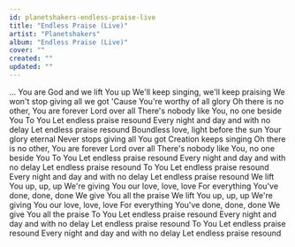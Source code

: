 ```yaml
---
id: planetshakers-endless-praise-live
title: "Endless Praise (Live)"
artist: "Planetshakers"
album: "Endless Praise (Live)"
cover: ""
created: ""
updated: ""
---
```


...
You are God and we lift You up
We'll keep singing, we'll keep praising
We won't stop giving all we got
'Cause You're worthy of all glory
Oh there is no other, You are forever
Lord over all
There's nobody like You, no one beside You
To You
Let endless praise resound
Every night and day and with no delay
Let endless praise resound
Boundless love, light before the sun
Your glory eternal
Never stops giving all You got
Creation keeps singing
Oh there is no other, You are forever
Lord over all
There's nobody like You, no one beside You
To You
Let endless praise resound
Every night and day and with no delay
Let endless praise resound
To You
Let endless praise resound
Every night and day and with no delay
Let endless praise resound
We lift You up, up, up
We're giving You our love, love, love
For everything You've done, done, done
We give You all the praise
We lift You up, up, up
We're giving You our love, love, love
For everything You've done, done, done
We give You all the praise
To You
Let endless praise resound
Every night and day and with no delay
Let endless praise resound
To You
Let endless praise resound
Every night and day and with no delay
Let endless praise resound